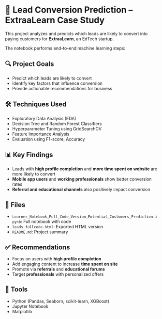 # 🎯 Lead Conversion Prediction – ExtraaLearn Case Study

This project analyzes and predicts which leads are likely to convert into paying customers for **ExtraaLearn**, an EdTech startup.

The notebook performs end-to-end machine learning steps:

## 🔍 Project Goals
- Predict which leads are likely to convert
- Identify key factors that influence conversion
- Provide actionable recommendations for business

## 🛠️ Techniques Used
- Exploratory Data Analysis (EDA)
- Decision Tree and Random Forest Classifiers
- Hyperparameter Tuning using GridSearchCV
- Feature Importance Analysis
- Evaluation using F1-score, Accuracy

## 📊 Key Findings
- Leads with **high profile completion** and **more time spent on website** are more likely to convert
- **Mobile app users** and **working professionals** show better conversion rates
- **Referral and educational channels** also positively impact conversion

## 📁 Files
- `Learner_Notebook_Full_Code_Version_Potential_Customers_Prediction.ipynb`: Full notebook with code
- `leads_fullcode.html`: Exported HTML version
- `README.md`: Project summary

## ✅ Recommendations
- Focus on users with **high profile completion**
- Add engaging content to increase **time spent on site**
- Promote via **referrals** and **educational forums**
- Target **professionals** with personalized offers

## 📌 Tools
- Python (Pandas, Seaborn, scikit-learn, XGBoost)
- Jupyter Notebook
- Matplotlib


